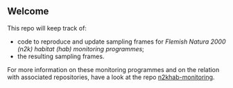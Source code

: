 ## Welcome

This repo will keep track of:

- code to reproduce and update sampling frames for _Flemish Natura 2000 (n2k) habitat (hab) monitoring programmes_;
- the resulting sampling frames.

For more information on these monitoring programmes and on the relation with associated repositories, have a look at the repo [n2khab-monitoring](https://github.com/inbo/n2khab-monitoring).

